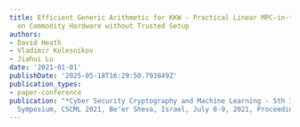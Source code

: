 ```yaml
---
title: Efficient Generic Arithmetic for KKW - Practical Linear MPC-in-the-head NIZK
  on Commodity Hardware without Trusted Setup
authors:
- David Heath
- Vladimir Kolesnikov
- Jiahui Lu
date: '2021-01-01'
publishDate: '2025-05-18T16:29:50.793849Z'
publication_types:
- paper-conference
publication: "*Cyber Security Cryptography and Machine Learning - 5th International
  Symposium, CSCML 2021, Be'er Sheva, Israel, July 8-9, 2021, Proceedings*"
---
```

